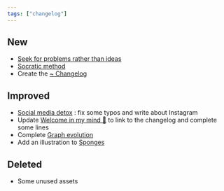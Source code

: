 ```yaml
---
tags: ["changelog"]
---
```

## New
- [Seek for problems rather than ideas](Seek%20for%20problems%20rather%20than%20ideas.md)
- [Socratic method](Socratic%20method.md)
- Create the [~ Changelog](~%20Changelog.md)
## Improved
- [Social media detox](Social%20media%20detox.md) : fix some typos and write about Instagram
- Update [Welcome in my mind 🧠](Welcome%20in%20my%20mind%20🧠.md) to link to the changelog and complete some lines
- Complete [Graph evolution](Graph%20evolution.md)
- Add an illustration to [Sponges](Sponges.md)
## Deleted
- Some unused assets